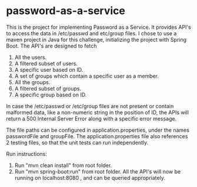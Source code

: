 # password-as-a-service

This is the project for implementing Password as a Service. It provides API's to access the data in /etc/passwd and etc/group files. 
 I chose to use a maven project in Java for this challenge, initializing the project with Spring Boot.
 The API's are designed to fetch 
1. All the users.
2. A filtered subset of users.
3. A specific user based on ID.
4. A set of groups which contain a specific user as a member.
5. All the groups.
6. A filtered subset of groups.
7. A specific group based on ID.

In case the /etc/passwd or /etc/group files are not present or contain malformed data, like a non-numeric string in the position of ID, the APIs will return a 500 Internal Server Error along with a specific error message.
 
The file paths can be configured in application.properties, under the names passwordFile and groupFile. The application.properties file also references 2 testing files, so that the unit tests can run independently.

Run instructions:
1. Run "mvn clean install" from root folder.
2. Run "mvn spring-boot:run" from root folder. 
All the API's will now be running on localhost:8080 , and can be queried appropriately.
